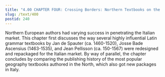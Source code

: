 ```yaml
---
title: "4.00 CHAPTER FOUR: Crossing Borders: Northern Textbooks on the Italian Market"
slug: /text/400
postid: 240
---
```

Northern European authors had varying success in penetrating the Italian market. This chapter first discusses the way several highly influential Latin grammar textbooks by Jan de Spauter (ca. 1460-1520), Josse Bade Ascensius (1463-1535), and Jean Pellisson (ca. 150-1567) were redesigned and repackaged for the Italian market. By way of parallel, the chapter concludes by comparing the publishing history of the most popular geography textbooks authored in the North, which also got new packages in Italy.
